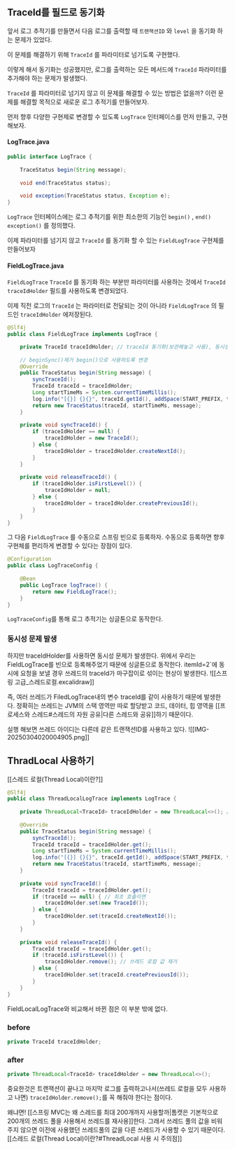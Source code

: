 ## TraceId를 필드로 동기화
앞서 로그 추적기를 만들면서 다음 로그를 출력할 때 `트랜잭션ID` 와 `level` 을 동기화 하는 문제가 있었다.

이 문제를 해결하기 위해 `TraceId` 를 파라미터로 넘기도록 구현했다.

이렇게 해서 동기화는 성공했지만, 로그를 출력하는 모든 메서드에 `TraceId` 파라미터를 추가해야 하는 문제가 발생했다.

`TraceId` 를 파라미터로 넘기지 않고 이 문제를 해결할 수 있는 방법은 없을까?
이런 문제를 해결할 목적으로 새로운 로그 추적기를 만들어보자.


먼저 향후 다양한 구현제로 변경할 수 있도록 `LogTrace` 인터페이스를 먼저 만들고, 구현해보자.

#### LogTrace.java
```java
public interface LogTrace {  
  
    TraceStatus begin(String message);  
  
    void end(TraceStatus status);  
  
    void exception(TraceStatus status, Exception e);  
}
```
`LogTrace` 인터페이스에는 로그 추적기를 위한 최소한의 기능인 `begin()` , `end()` `exception()` 를 정의했다.

이제 파라미터를 넘기지 않고 `TraceId` 를 동기화 할 수 있는 `FieldLogTrace` 구현체를 만들어보자

#### FieldLogTrace.java
`FieldLogTrace` `TraceId` 를 동기화 하는 부분만 파라미터를 사용하는 것에서 `TraceId traceIdHolder` 필드를 사용하도록 변경되었다.

이제 직전 로그의 `TraceId` 는 파라미터로 전달되는 것이 아니라 `FieldLogTrace` 의 필드인 `traceIdHolder` 에저장된다.
```java
@Slf4j  
public class FieldLogTrace implements LogTrace {  

    private TraceId traceIdHolder; // traceId 동기화(보관해놓고 사용), 동시성 이슈 발생  
  
    // beginSync()제거 begin()으로 사용하도록 변경
    @Override  
    public TraceStatus begin(String message) {  
        syncTraceId();  
        TraceId traceId = traceIdHolder;  
        Long startTimeMs = System.currentTimeMillis();  
        log.info("[{}] {}{}", traceId.getId(), addSpace(START_PREFIX, traceId.getLevel()), message);  
        return new TraceStatus(traceId, startTimeMs, message);  
    }  
  
    private void syncTraceId() {  
        if (traceIdHolder == null) {
            traceIdHolder = new TraceId();  
        } else {  
            traceIdHolder = traceIdHolder.createNextId();
        }  
    }  
  
    private void releaseTraceId() {  
        if (traceIdHolder.isFirstLevel()) {
            traceIdHolder = null;  
        } else {  
            traceIdHolder = traceIdHolder.createPreviousId(); 
        }  
    }  
}
```

그 다음 `FieldLogTrace` 를 수동으로 스프링 빈으로 등록하자. 
수동으로 등록하면 향후 구현체를 편리하게 변경할 수 있다는 장점이 있다.
```java
@Configuration  
public class LogTraceConfig {  
  
    @Bean  
    public LogTrace logTrace() {  
        return new FieldLogTrace();  
    }  
}
```
`LogTraceConfig`를 통해 로그 추적기는 싱글톤으로 동작한다.


### 동시성 문제 발생
하지만 traceIdHolder를 사용하면 동시성 문제가 발생한다.
위에서 우리는 FieldLogTrace를 빈으로 등록해주었기 때문에 싱글톤으로 동작한다.
itemId=2`에 동시에 요청을 보낼 경우 쓰레드의 traceId가 마구잡이로 섞이는 현상이 발생한다.
![[스프링 고급_스레드로컬.excalidraw]]

즉, 여러 쓰레드가 FiledLogTrace내의 변수 traceId를 같이 사용하기 때문에 발생한다.
정확히는 쓰레드는 JVM의 스택 영역만 따로 할당받고 코드, 데이터, 힙 영역을 [[프로세스와 스레드#스레드의 자원 공유|다른 스레드와 공유]]하기 때문이다. 

실행 해보면 쓰레드 아이디는 다른데 같은 트랜잭션ID를 사용하고 있다.
![[IMG-20250304020004905.png]]


## ThradLocal 사용하기
[[스레드 로컬(Thread Local)이란?]]

```java
@Slf4j  
public class ThreadLocalLogTrace implements LogTrace {  
    
    private ThreadLocal<TraceId> traceIdHolder = new ThreadLocal<>(); // traceId 동기화(보관해놓고 사용), 동시성 이슈 발생  
  
    @Override  
    public TraceStatus begin(String message) {  
        syncTraceId();  
        TraceId traceId = traceIdHolder.get();
        Long startTimeMs = System.currentTimeMillis();  
        log.info("[{}] {}{}", traceId.getId(), addSpace(START_PREFIX, traceId.getLevel()), message);  
        return new TraceStatus(traceId, startTimeMs, message);  
    }  
  
    private void syncTraceId() {  
        TraceId traceId = traceIdHolder.get();
        if (traceId == null) { // 최초 호출이면  
            traceIdHolder.set(new TraceId());
        } else {  
            traceIdHolder.set(traceId.createNextId());
        }  
    }  
  
    private void releaseTraceId() {  
        TraceId traceId = traceIdHolder.get();
        if (traceId.isFirstLevel()) { 
            traceIdHolder.remove(); // 쓰레드 로컬 값 제거  
        } else {  
            traceIdHolder.set(traceId.createPreviousId());
        }  
    }  
}
```

FieldLocalLogTrace와 비교해서 바뀐 점은 이 부분 밖에 없다.
### before
```java
private TraceId traceIdHolder;
```

### after
```java
private ThreadLocal<TraceId> traceIdHolder = new ThreadLocal<>();
```

중요한것은 트랜잭션이 끝나고 마지막 로그를 출력하고나서(쓰레드 로컬을 모두 사용하고 나면) `traceIdHolder.remove();`를 꼭 해줘야 한다는 점이다.


왜냐면!
[[스프링 MVC는 왜 스레드를 최대 200개까지 사용할까|톰캣은 기본적으로 200개의 쓰레드 풀을 사용해서 쓰레드를 재사용]]한다.
그래서 쓰레드 풀의 값을 비워주지 않으면 이전에 사용했던 쓰레드풀의 값을 다른 쓰레드가 사용할 수 있기 때문이다.
[[스레드 로컬(Thread Local)이란?#ThreadLocal 사용 시 주의점]]

